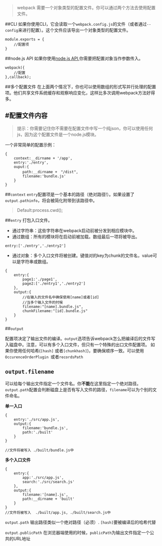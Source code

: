> webpack 需要一个对象类型的配置文件。你可以通过两个方法去使用配置文件。

##CLI
如果你使用CLI，它会读取一个`webpack.config.js`的文件（或者通过`--config`来进行配置）。这个文件应该导出一个对象类型的配置文件。
```
module.exports = {
	//配置项
}
```
##node.js API
如果你使用[node.js API](http://webpack.github.io/docs/node.js-api.html),你需要把配置对象当作参数传入。
```
webpack({
	//配置
},callback);
```

##多个配置文件
在上面两个情况下，你也可以使用数组的形式写并行处理的配置项。他们共享文件系统缓存和观察响应变化，这样比多次调用webpack方法好得多。


#配置文件内容
------
>提示：你需要记住你不需要在配置文件中写一个纯json，你可以使用任何js，因为这个配置文件是一个node.js模块。

一个非常简单的配置示例：
```
{
	context:__dirname + '/app',
	entry:'./entry',
	ouput:{
		path:__dirname +　"/dist",
		filename:'bundle.js'
	}
}
```
##`context`
`entry`配置项是一个基本的路径（绝对路径!）。如果设置了`output.pathinfo`，将会被简化附带到该路径中。
> Default:process.cwd();

##`entry`
打包入口文件。
* 通过字符串：这些字符串在webpack启动前被分发到相应模块中。
* 通过数组：所有的模块将在启动前被加载。数组最后一项将被导出。
```
entry:['./entry','./entry2']
```
* 通过对象：多个入口文件将被创建。键值对的key为chunk的文件名，value可以是字符串或数组。
```
{
	entry:{
		page1:'./page1',
		page2:['./entry1','./entry2']
	},
	output:{
		//在输入的文件名中确保使用[name]或者[id]
		//当多个输入文件的时候
		filename:"[name].bundle.js",
		chunkFilename:"[id].bundle.js"
	}
}
```

##`output`

配置项决定了输出文件的编译。`output`选项告诉webpack怎么把编译后的文件写入磁盘中。注意，可以有多个入口文件，但只有一个特殊的出口文件配置项。
如果你使用任何哈希(`[hash]` 或者`[chunkhash]`)，要确保顺序一致。可以使用`OccurenceOrderPlugin `或者`recordsPath`

## `output.filename`

可以给每个输出文件指定一个文件名。你**不能**在这里指定一个绝对路径。`output.path`配置会判断磁盘上是否有写入文件的路径，`filename`可以为个别的文件命名。

**单一入口**
```
{
	entry:'./src/app.js',
	output:{
		filename:'bundle.js',
		path:'./built'
	}
}

//文件将被写入 ./built/bundle.js中
```

**多个入口文件**
```
{
	entry:{
		app:'./src/app.js',
		search:'./src/search.js'
	},
	output:{
		filename:'[name].js',
		path:__dirname + 'built'
	}
}
//文件将被写入  ./built/app.js, ./built/search.js中
```
`output.path`
输出路径类似一个绝对路径（必须）.
`[hash]`要被编译后的哈希代替

`output.publicPath`
在浏览器端使用的时候，`publicPath`为输出文件指定一个公共的URL地址
